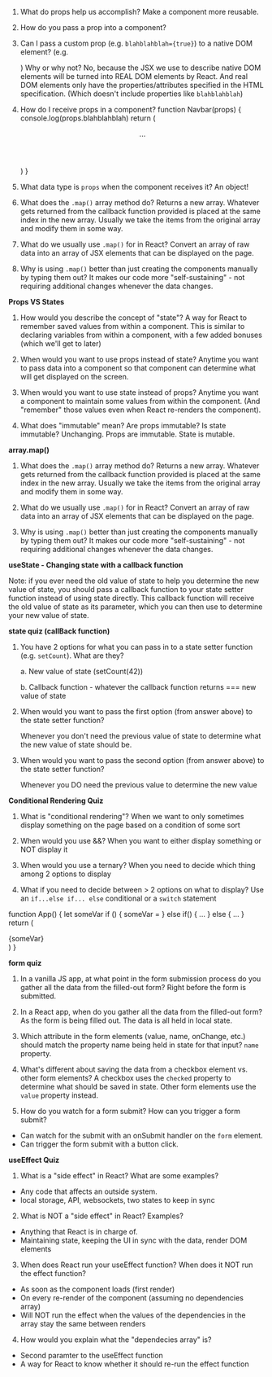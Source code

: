 1. What do props help us accomplish?
   Make a component more reusable.

2. How do you pass a prop into a component?
   <MyAwesomeHeader title="???" />

3. Can I pass a custom prop (e.g. `blahblahblah={true}`) to a native
   DOM element? (e.g. <div blahblahblah={true}>) Why or why not?
   No, because the JSX we use to describe native DOM elements will
   be turned into REAL DOM elements by React. And real DOM elements
   only have the properties/attributes specified in the HTML specification.
   (Which doesn't include properties like `blahblahblah`)

4. How do I receive props in a component?
   function Navbar(props) {
   console.log(props.blahblahblah)
   return (
   <header>
   ...
   </header>
   )
   }

5. What data type is `props` when the component receives it?
   An object!

6. What does the `.map()` array method do?
   Returns a new array. Whatever gets returned from the callback
   function provided is placed at the same index in the new array.
   Usually we take the items from the original array and modify them
   in some way.

7. What do we usually use `.map()` for in React?
   Convert an array of raw data into an array of JSX elements
   that can be displayed on the page.

8. Why is using `.map()` better than just creating the components
   manually by typing them out?
   It makes our code more "self-sustaining" - not requiring
   additional changes whenever the data changes.

**Props VS States**

1. How would you describe the concept of "state"?
   A way for React to remember saved values from within a component.
   This is similar to declaring variables from within a component,
   with a few added bonuses (which we'll get to later)

2. When would you want to use props instead of state?
   Anytime you want to pass data into a component so that
   component can determine what will get displayed on the
   screen.

3. When would you want to use state instead of props?
   Anytime you want a component to maintain some values from
   within the component. (And "remember" those values even
   when React re-renders the component).

4. What does "immutable" mean? Are props immutable? Is state immutable?
   Unchanging. Props are immutable. State is mutable.

**array.map()**

1. What does the `.map()` array method do?
   Returns a new array. Whatever gets returned from the callback
   function provided is placed at the same index in the new array.
   Usually we take the items from the original array and modify them
   in some way.

2. What do we usually use `.map()` for in React?
   Convert an array of raw data into an array of JSX elements
   that can be displayed on the page.

3. Why is using `.map()` better than just creating the components
   manually by typing them out?
   It makes our code more "self-sustaining" - not requiring
   additional changes whenever the data changes.

**useState - Changing state with a callback function**

Note: if you ever need the old value of state
to help you determine the new value of state,
you should pass a callback function to your
state setter function instead of using
state directly. This callback function will
receive the old value of state as its parameter,
which you can then use to determine your new
value of state.

**state quiz (callBack function)**

1. You have 2 options for what you can pass in to a
   state setter function (e.g. `setCount`). What are they?

   a. New value of state (setCount(42))

   b. Callback function - whatever the callback function
   returns === new value of state

2. When would you want to pass the first option (from answer
   above) to the state setter function?

   Whenever you don't need the previous value of state to determine
   what the new value of state should be.

3. When would you want to pass the second option (from answer
   above) to the state setter function?

   Whenever you DO need the previous value to determine the new value

**Conditional Rendering Quiz**

1. What is "conditional rendering"?
   When we want to only sometimes display something on the page
   based on a condition of some sort

2. When would you use &&?
   When you want to either display something or NOT display it

3. When would you use a ternary?
   When you need to decide which thing among 2 options to display

4. What if you need to decide between > 2 options on
   what to display?
   Use an `if...else if... else` conditional or a `switch` statement

function App() {
let someVar
if () {
someVar = <SomeJSX />
} else if() {
...
} else {
...
}
return (

<div>{someVar}</div>
)
}

**form quiz**

1. In a vanilla JS app, at what point in the form submission
   process do you gather all the data from the filled-out form?
   Right before the form is submitted.

2. In a React app, when do you gather all the data from
   the filled-out form?
   As the form is being filled out. The data is all held in local state.

3. Which attribute in the form elements (value, name, onChange, etc.)
   should match the property name being held in state for that input?
   `name` property.

4. What's different about saving the data from a checkbox element
   vs. other form elements?
   A checkbox uses the `checked` property to determine what should
   be saved in state. Other form elements use the `value` property instead.

5. How do you watch for a form submit? How can you trigger
   a form submit?

- Can watch for the submit with an onSubmit handler on the `form` element.
- Can trigger the form submit with a button click.

**useEffect Quiz**

1. What is a "side effect" in React? What are some examples?

- Any code that affects an outside system.
- local storage, API, websockets, two states to keep in sync

2. What is NOT a "side effect" in React? Examples?

- Anything that React is in charge of.
- Maintaining state, keeping the UI in sync with the data,
  render DOM elements

3. When does React run your useEffect function? When does it NOT run
   the effect function?

- As soon as the component loads (first render)
- On every re-render of the component (assuming no dependencies array)
- Will NOT run the effect when the values of the dependencies in the
  array stay the same between renders

4. How would you explain what the "dependecies array" is?

- Second paramter to the useEffect function
- A way for React to know whether it should re-run the effect function
